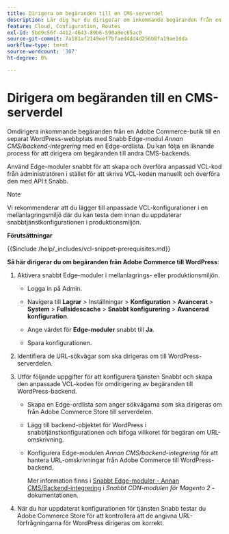 ```yaml
---
title: Dirigera om begäranden till en CMS-serverdel
description: Lär dig hur du dirigerar om inkommande begäranden från en Adobe Commerce-butik till en separat WordPress-webbplats med hjälp av modulen Snabb.
feature: Cloud, Configuration, Routes
exl-id: 5bd9c56f-4412-4643-89b6-590a8ec65ac0
source-git-commit: 7a181af2149eef7bfaed4dd4d256b8fa19ae1dda
workflow-type: tm+mt
source-wordcount: '307'
ht-degree: 0%

---
```


# Dirigera om begäranden till en CMS-serverdel

Omdirigera inkommande begäranden från en Adobe Commerce-butik till en separat WordPress-webbplats med Snabb Edge-modul _Annan CMS/backend-integrering_ med en Edge-ordlista. Du kan följa en liknande process för att dirigera om begäranden till andra CMS-backends.

Använd Edge-moduler snabbt för att skapa och överföra anpassad VCL-kod från administratören i stället för att skriva VCL-koden manuellt och överföra den med API:t Snabb.

>[!NOTE]
>
>Vi rekommenderar att du lägger till anpassade VCL-konfigurationer i en mellanlagringsmiljö där du kan testa dem innan du uppdaterar snabbtjänstkonfigurationen i produktionsmiljön.

**Förutsättningar**

{{$include /help/_includes/vcl-snippet-prerequisites.md}}

**Så här dirigerar du om begäranden från Adobe Commerce till WordPress**:

1. Aktivera snabbt Edge-moduler i mellanlagrings- eller produktionsmiljön.

   - Logga in på Admin.

   - Navigera till **Lagrar** > Inställningar > **Konfiguration** > **Avancerat** > **System** > **Fullsidescache** > **Snabbt konfigurering** > **Avancerad konfiguration**.

   - Ange värdet för **Edge-moduler** snabbt till **Ja**.

   - Spara konfigurationen.

1. Identifiera de URL-sökvägar som ska dirigeras om till WordPress-serverdelen.

1. Utför följande uppgifter för att konfigurera tjänsten Snabbt och skapa den anpassade VCL-koden för omdirigering av begäranden till WordPress-backend.

   - Skapa en Edge-ordlista som anger sökvägarna som ska dirigeras om från Adobe Commerce Store till serverdelen.

   - Lägg till backend-objektet för WordPress i snabbtjänstkonfigurationen och bifoga villkoret för begäran om URL-omskrivning.

   - Konfigurera Edge-modulen _Annan CMS/backend-integrering_ för att hantera URL-omskrivningar från Adobe Commerce till WordPress-backend.

     Mer information finns i [Snabbt Edge-moduler - Annan CMS/Backend-integrering](https://github.com/fastly/fastly-magento2/blob/master/Documentation/Guides/Edge-Modules/EDGE-MODULE-OTHER-CMS-INTEGRATION.md) i _Snabbt CDN-modulen för Magento 2_ -dokumentationen.

1. När du har uppdaterat konfigurationen för tjänsten Snabb testar du Adobe Commerce Store för att kontrollera att de angivna URL-förfrågningarna för WordPress dirigeras om korrekt.
